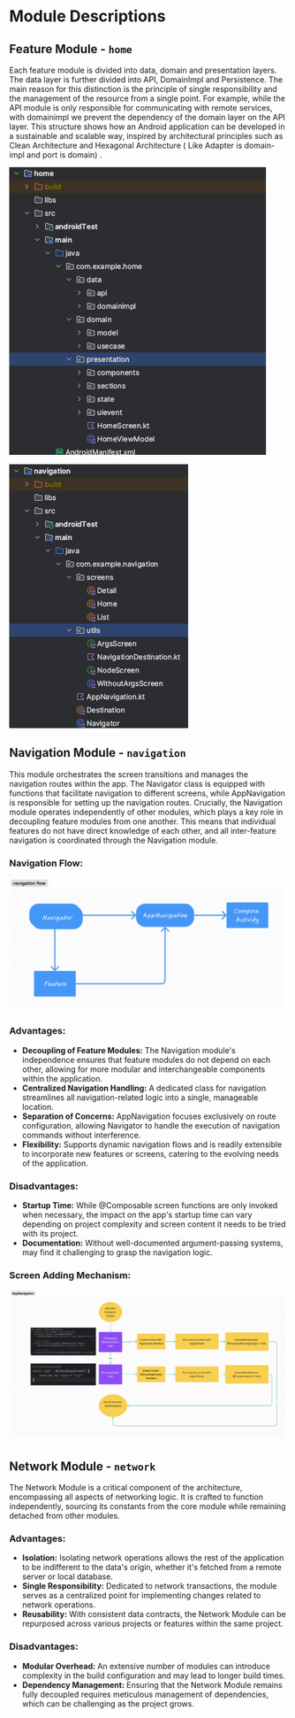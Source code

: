 # Module Descriptions


## Feature Module - `home`

 Each feature module is divided into data, domain and presentation layers. The data layer is further divided into API, DomainImpl and Persistence. The main reason for this distinction is the principle of single responsibility and the management of the resource from a single point. For example, while the API module is only responsible for communicating with remote services, with domainimpl we prevent the dependency of the domain layer on the API layer. 
 This structure shows how an Android application can be developed in a sustainable and scalable way, inspired by architectural principles such as Clean Architecture and Hexagonal Architecture ( Like Adapter is domain-impl and port is domain) .

![1](https://github.com/basaransuleyman/suleyman-basaranoglu-json/blob/main/Home.png)

![1](https://github.com/basaransuleyman/suleyman-basaranoglu-json/blob/main/navigation-module.png)


## Navigation Module - `navigation`

This module orchestrates the screen transitions and manages the navigation routes within the app. The Navigator class is equipped with functions that facilitate navigation to different screens, while AppNavigation is responsible for setting up the navigation routes. Crucially, the Navigation module operates independently of other modules, which plays a key role in decoupling feature modules from one another. This means that individual features do not have direct knowledge of each other, and all inter-feature navigation is coordinated through the Navigation module. 

### Navigation Flow:
![1](https://github.com/basaransuleyman/suleyman-basaranoglu-json/blob/main/NavigationfLow.png)

### Advantages:

- **Decoupling of Feature Modules:** The Navigation module's independence ensures that feature modules do not depend on each other, allowing for more modular and interchangeable components within the application.
- **Centralized Navigation Handling:** A dedicated class for navigation streamlines all navigation-related logic into a single, manageable location.
- **Separation of Concerns:** AppNavigation focuses exclusively on route configuration, allowing Navigator to handle the execution of navigation commands without interference.
- **Flexibility:** Supports dynamic navigation flows and is readily extensible to incorporate new features or screens, catering to the evolving needs of the application.

### Disadvantages:

- **Startup Time:** While @Composable screen functions are only invoked when necessary, the impact on the app's startup time can vary depending on project complexity and screen content it needs to be tried with its project.
- **Documentation:** Without well-documented argument-passing systems,  may find it challenging to grasp the navigation logic.

### Screen Adding Mechanism:

![1](https://github.com/basaransuleyman/suleyman-basaranoglu-json/blob/main/AddNewScreen.png)


 ## Network Module - `network`

The Network Module is a critical component of the architecture, encompassing all aspects of networking logic. It is crafted to function independently, sourcing its constants from the core module while remaining detached from other modules.

### Advantages:

- **Isolation:** Isolating network operations allows the rest of the application to be indifferent to the data's origin, whether it's fetched from a remote server or local database.
- **Single Responsibility:** Dedicated to network transactions, the module serves as a centralized point for implementing changes related to network operations.
- **Reusability:** With consistent data contracts, the Network Module can be repurposed across various projects or features within the same project.

### Disadvantages:

- **Modular Overhead:** An extensive number of modules can introduce complexity in the build configuration and may lead to longer build times.
- **Dependency Management:** Ensuring that the Network Module remains fully decoupled requires meticulous management of dependencies, which can be challenging as the project grows.
